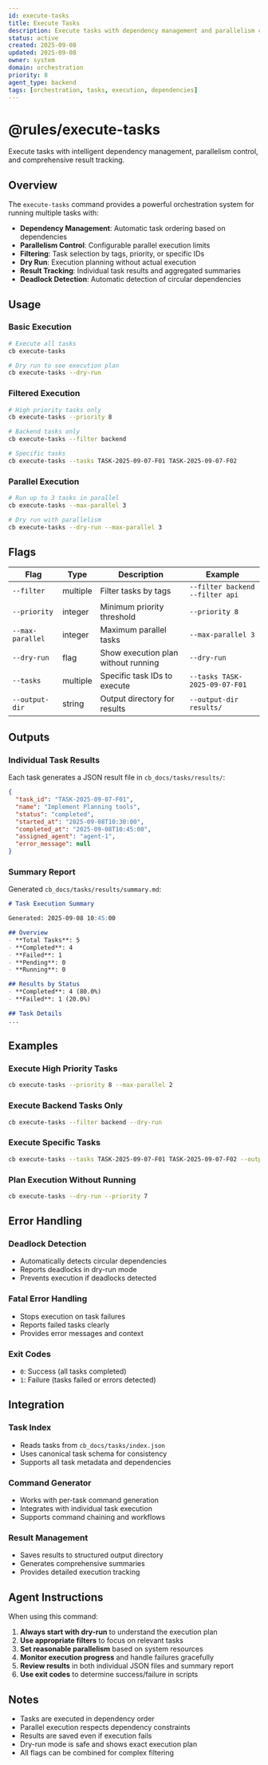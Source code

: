 ```yaml
---
id: execute-tasks
title: Execute Tasks
description: Execute tasks with dependency management and parallelism control
status: active
created: 2025-09-08
updated: 2025-09-08
owner: system
domain: orchestration
priority: 8
agent_type: backend
tags: [orchestration, tasks, execution, dependencies]
---
```


# @rules/execute-tasks

Execute tasks with intelligent dependency management, parallelism control, and comprehensive result tracking.

## Overview

The `execute-tasks` command provides a powerful orchestration system for running multiple tasks with:

- **Dependency Management**: Automatic task ordering based on dependencies
- **Parallelism Control**: Configurable parallel execution limits
- **Filtering**: Task selection by tags, priority, or specific IDs
- **Dry Run**: Execution planning without actual execution
- **Result Tracking**: Individual task results and aggregated summaries
- **Deadlock Detection**: Automatic detection of circular dependencies

## Usage

### Basic Execution
```bash
# Execute all tasks
cb execute-tasks

# Dry run to see execution plan
cb execute-tasks --dry-run
```

### Filtered Execution
```bash
# High priority tasks only
cb execute-tasks --priority 8

# Backend tasks only
cb execute-tasks --filter backend

# Specific tasks
cb execute-tasks --tasks TASK-2025-09-07-F01 TASK-2025-09-07-F02
```

### Parallel Execution
```bash
# Run up to 3 tasks in parallel
cb execute-tasks --max-parallel 3

# Dry run with parallelism
cb execute-tasks --dry-run --max-parallel 3
```

## Flags

| Flag | Type | Description | Example |
|------|------|-------------|---------|
| `--filter` | multiple | Filter tasks by tags | `--filter backend --filter api` |
| `--priority` | integer | Minimum priority threshold | `--priority 8` |
| `--max-parallel` | integer | Maximum parallel tasks | `--max-parallel 3` |
| `--dry-run` | flag | Show execution plan without running | `--dry-run` |
| `--tasks` | multiple | Specific task IDs to execute | `--tasks TASK-2025-09-07-F01` |
| `--output-dir` | string | Output directory for results | `--output-dir results/` |

## Outputs

### Individual Task Results
Each task generates a JSON result file in `cb_docs/tasks/results/`:

```json
{
  "task_id": "TASK-2025-09-07-F01",
  "name": "Implement Planning tools",
  "status": "completed",
  "started_at": "2025-09-08T10:30:00",
  "completed_at": "2025-09-08T10:45:00",
  "assigned_agent": "agent-1",
  "error_message": null
}
```

### Summary Report
Generated `cb_docs/tasks/results/summary.md`:

```markdown
# Task Execution Summary

Generated: 2025-09-08 10:45:00

## Overview
- **Total Tasks**: 5
- **Completed**: 4
- **Failed**: 1
- **Pending**: 0
- **Running**: 0

## Results by Status
- **Completed**: 4 (80.0%)
- **Failed**: 1 (20.0%)

## Task Details
...
```

## Examples

### Execute High Priority Tasks
```bash
cb execute-tasks --priority 8 --max-parallel 2
```

### Execute Backend Tasks Only
```bash
cb execute-tasks --filter backend --dry-run
```

### Execute Specific Tasks
```bash
cb execute-tasks --tasks TASK-2025-09-07-F01 TASK-2025-09-07-F02 --output-dir specific-results/
```

### Plan Execution Without Running
```bash
cb execute-tasks --dry-run --priority 7
```

## Error Handling

### Deadlock Detection
- Automatically detects circular dependencies
- Reports deadlocks in dry-run mode
- Prevents execution if deadlocks detected

### Fatal Error Handling
- Stops execution on task failures
- Reports failed tasks clearly
- Provides error messages and context

### Exit Codes
- `0`: Success (all tasks completed)
- `1`: Failure (tasks failed or errors detected)

## Integration

### Task Index
- Reads tasks from `cb_docs/tasks/index.json`
- Uses canonical task schema for consistency
- Supports all task metadata and dependencies

### Command Generator
- Works with per-task command generation
- Integrates with individual task execution
- Supports command chaining and workflows

### Result Management
- Saves results to structured output directory
- Generates comprehensive summaries
- Provides detailed execution tracking

## Agent Instructions

When using this command:

1. **Always start with dry-run** to understand the execution plan
2. **Use appropriate filters** to focus on relevant tasks
3. **Set reasonable parallelism** based on system resources
4. **Monitor execution progress** and handle failures gracefully
5. **Review results** in both individual JSON files and summary report
6. **Use exit codes** to determine success/failure in scripts

## Notes

- Tasks are executed in dependency order
- Parallel execution respects dependency constraints
- Results are saved even if execution fails
- Dry-run mode is safe and shows exact execution plan
- All flags can be combined for complex filtering

